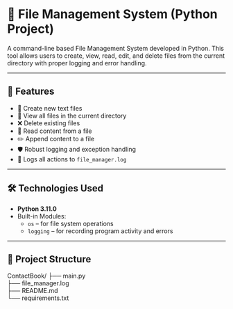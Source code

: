 # 📁 File Management System (Python Project)

A command-line based File Management System developed in Python. This tool allows users to create, view, read, edit, and delete files from the current directory with proper logging and error handling.

---

## 🚀 Features

- 📄 Create new text files
- 📂 View all files in the current directory
- ❌ Delete existing files
- 📖 Read content from a file
- ✏️ Append content to a file
- 🛡️ Robust logging and exception handling
- 📜 Logs all actions to `file_manager.log`

---

## 🛠️ Technologies Used

- **Python 3.11.0**
- Built-in Modules:
  - `os` – for file system operations
  - `logging` – for recording program activity and errors

---

## 📁 Project Structure

ContactBook/
├── main.py       
├── file_manager.log       
├── README.md             
└── requirements.txt  
